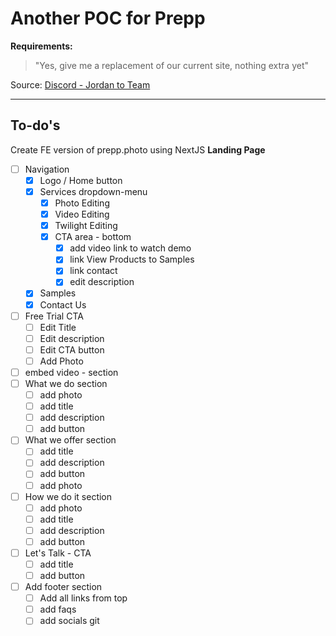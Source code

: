 # Another POC for Prepp

**Requirements:**

> "Yes, give me a replacement of our current site, nothing extra yet"

Source: [Discord - Jordan to Team](https://discord.com/channels/877015382311964683/925941168951398501/946606147874455552)

---

## To-do's

Create FE version of prepp.photo using NextJS
**Landing Page**

- [ ] Navigation
  - [x] Logo / Home button
  - [x] Services dropdown-menu
    - [x] Photo Editing
    - [x] Video Editing
    - [x] Twilight Editing
    - [x] CTA area - bottom
      - [x] add video link to watch demo
      - [x] link View Products to Samples
      - [x] link contact
      - [x] edit description
  - [x] Samples
  - [x] Contact Us
- [ ] Free Trial CTA
  - [ ] Edit Title
  - [ ] Edit description
  - [ ] Edit CTA button
  - [ ] Add Photo
- [ ] embed video - section
- [ ] What we do section
  - [ ] add photo
  - [ ] add title
  - [ ] add description
  - [ ] add button
- [ ] What we offer section
  - [ ] add title
  - [ ] add description
  - [ ] add button
  - [ ] add photo
- [ ] How we do it section
  - [ ] add photo
  - [ ] add title
  - [ ] add description
  - [ ] add button
- [ ] Let's Talk - CTA
  - [ ] add title
  - [ ] add button
- [ ] Add footer section
  - [ ] Add all links from top
  - [ ] add faqs
  - [ ] add socials
        git
